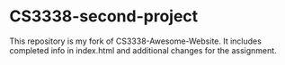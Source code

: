 # CS3338-second-project

This repository is my fork of CS3338-Awesome-Website.
It includes completed info in index.html and additional changes for the assignment.
